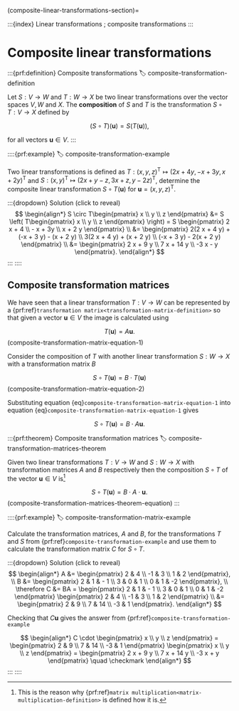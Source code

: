 (composite-linear-transformations-section)=

:::{index} Linear transformations ; composite transformations
:::

# Composite linear transformations

:::{prf:definition} Composite transformations
:label: composite-transformation-definition

Let $S : V \to W$ and $T: W \to X$ be two linear transformations over the vector spaces $V, W$ and $X$. The **composition** of $S$ and $T$ is the transformation $S \circ T: V \to X$ defined by

$$ (S \circ T)(\mathbf{u}) = S(T(\mathbf{u})), $$

for all vectors $\mathbf{u} \in V$.
:::

::::{prf:example}
:label: composite-transformation-example

Two linear transformations is defined as $T:(x, y, z)^\mathsf{T} \mapsto (2 x + 4 y, -x + 3 y, x + 2 y)^\mathsf{T}$ and $S:(x, y)^\mathsf{T} \mapsto (2x + y - z, 3x + z, y - 2z)^\mathsf{T}$, determine the composite linear transformation $S \circ T(\mathbf{u})$ for $\mathbf{u} = (x, y, z)^\mathsf{T}$.

:::{dropdown} Solution (click to reveal)
$$ \begin{align*}
    S \circ T\begin{pmatrix} x \\ y \\ z \end{pmatrix} &= 
    S \left( T\begin{pmatrix} x \\ y \\ z \end{pmatrix} \right)
    = S \begin{pmatrix} 2 x + 4 \\ - x + 3y \\ x + 2 y \end{pmatrix} \\
    &= \begin{pmatrix} 
        2(2 x + 4 y) + (-x + 3 y) - (x + 2 y) \\ 
        3(2 x + 4 y) + (x + 2 y) \\
        (-x + 3 y) - 2(x + 2 y)
    \end{pmatrix} \\
    &= \begin{pmatrix} 2 x + 9 y \\ 7 x + 14 y \\ -3 x - y \end{pmatrix}.
\end{align*} $$
:::
::::

## Composite transformation matrices

We have seen that a linear transformation $T: V \to W$ can be represented by a {prf:ref}`transformation matrix<transformation-matrix-definition>` so that given a vector $\mathbf{u} \in V$ the image is calculated using

$$ T(\mathbf{u}) = A \mathbf{u}. $$(composite-transformation-matrix-equation-1)

Consider the composition of $T$ with another linear transformation $S: W \to X$ with a transformation matrix $B$

$$ S \circ T(\mathbf{u}) = B \cdot T(\mathbf{u}) $$(composite-transformation-matrix-equation-2)

Substituting equation {eq}`composite-transformation-matrix-equation-1` into equation {eq}`composite-transformation-matrix-equation-1` gives

$$ S \circ T (\mathbf{u}) = B \cdot A \mathbf{u}. $$

:::{prf:theorem} Composite transformation matrices
:label: composite-transformation-matrices-theorem

Given two linear transformations $T:V \to W$ and $S:W \to X$ with transformation matrices $A$ and $B$ respectively then the composition $S \circ T$ of the vector $\mathbf{u} \in V$ is[^1]

$$ S \circ T (\mathbf{u}) = B \cdot A \cdot \mathbf{u}. $$(composite-transformation-matrices-theorem-equation)
:::

[^1]: This is the reason why {prf:ref}`matrix multiplication<matrix-multiplication-definition>` is defined how it is.

::::{prf:example}
:label: composite-transformation-matrix-example

Calculate the transformation matrices, $A$ and $B$, for the transformations $T$ and $S$ from {prf:ref}`composite-transformation-example` and use them to calculate the transformation matrix $C$ for $S\circ T$. 

:::{dropdown} Solution (click to reveal)
$$ \begin{align*}
    A &= \begin{pmatrix} 2 & 4 \\ -1 & 3 \\ 1 & 2 \end{pmatrix}, \\
    B &= \begin{pmatrix} 2 & 1 & - 1 \\ 3 & 0 & 1 \\ 0 & 1 & -2 \end{pmatrix}, \\ 
    \therefore C &= BA = \begin{pmatrix} 2 & 1 & - 1 \\ 3 & 0 & 1 \\ 0 & 1 & -2 \end{pmatrix}
    \begin{pmatrix} 2 & 4 \\ -1 & 3 \\ 1 & 2 \end{pmatrix} \\
    &= \begin{pmatrix} 2 & 9 \\ 7 & 14 \\ -3 & 1 \end{pmatrix}.
\end{align*} $$

Checking that $C \mathbf{u}$ gives the answer from {prf:ref}`composite-transformation-example`

$$ \begin{align*}
    C \cdot \begin{pmatrix} x \\ y \\ z \end{pmatrix} = 
    \begin{pmatrix} 2 & 9 \\ 7 & 14 \\ -3 & 1 \end{pmatrix}
    \begin{pmatrix} x \\ y \\ z \end{pmatrix} =
    \begin{pmatrix} 2 x + 9 y \\ 7 x + 14 y \\ -3 x + y \end{pmatrix} \quad \checkmark
\end{align*} $$
:::
::::
